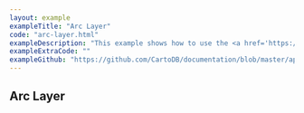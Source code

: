 ```yaml
---
layout: example
exampleTitle: "Arc Layer"
code: "arc-layer.html"
exampleDescription: "This example shows how to use the <a href='https://deck.gl/docs/api-reference/layers/arc-layer'>ArcLayer</a> to render raised arcs joining pairs of source and target points."
exampleExtraCode: ""
exampleGithub: "https://github.com/CartoDB/documentation/blob/master/app/content/deck-gl/examples/advanced-examples/arc-layer.html"
---
```


## Arc Layer